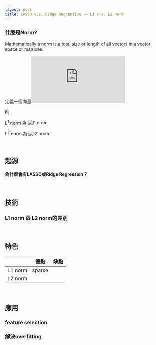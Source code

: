 ```yaml
---
layout: post
title: LASSO v.s. Ridge Regression -- L1 v.s. L2 norm
---
```

### 什麼是Norm?

Mathematically a norm is a total size or length of all vectors in a vector space  or matrices.

<!-- more -->    

<!--
如何在github上的md file放入數學式：https://www.youtube.com/watch?v=dpVnmxpVdvg
在latex線上編輯器(http://latex.codecogs.com/eqneditor/editor.php)中輸入數學式，複製圖片網址，然後貼到以下![name](address)即可顯示數學式圖片
例如：![l2 nrom](https://latex.codecogs.com/svg.latex?\Large&space;\left\|\beta\right\|^{2}_{2})
或直接輸入latex數學代碼於 “ https://latex.codecogs.com/svg.latex?\Large&space; ” 後
例如：<img src="https://latex.codecogs.com/svg.latex?\Large&space;x=\frac{-b\pm\sqrt{b^2-4ac}}{2a}" title="\Large x=\frac{-b\pm\sqrt{b^2-4ac}}{2a}" />
-->
定義一個向量![vector x](https://latex.codecogs.com/gif.latex?x%3D%20%5Cbegin%7Bbmatrix%7D%20x_1%5C%5C%20x_2%5C%5C%20%5Cvdots%20%5C%5C%20x_n%20%5Cend%7Bbmatrix%7D)

則

L<sup>1</sup> norm 為
![l1 nrom](https://latex.codecogs.com/svg.latex?\Large&space;x=\sum{|x_{i}|}=|\beta|)

L<sup>2</sup> norm 為
![l2 nrom](https://latex.codecogs.com/svg.latex?\Large&space;x=\sqrt{\sum{x_{i}^{2}}}=\left\|\beta\right\|^{2}_{2})


<br>

## 起源 
#### 為什麼會有LASSO或Ridge Regression？

<br>

## 技術
### L1 norm 跟 L2 norm的差別

<br>

## 特色

|        |   優點  |  缺點   |
| ------ | ------- | ------ |
|L1 norm |  sparse |        |
|L2 norm |         |        |

<br>

## 應用

### feature selection

### 解決overfitting
